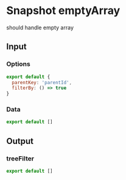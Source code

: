# Snapshot emptyArray

should handle empty array

## Input

### Options
```js
export default {
  parentKey: 'parentId',
  filterBy: () => true
}
```

### Data
```js
export default []
```

## Output

### treeFilter
```js
export default []
```